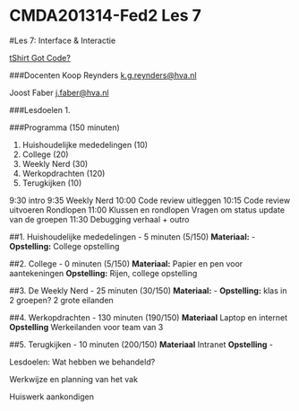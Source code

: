 CMDA201314-Fed2 Les 7
=====================

#Les 7: Interface & Interactie

[tShirt Got Code?](http://www.zazzle.com/got_code_shirt-235181433578776102)

###Docenten
Koop Reynders k.g.reynders@hva.nl 

Joost Faber j.faber@hva.nl

###Lesdoelen
1. 


###Programma (150 minuten)

1. Huishoudelijke mededelingen (10) 
2. College (20)
3. Weekly Nerd (30) 
4. Werkopdrachten (120)
5. Terugkijken (10) 

9:30	intro
9:35	Weekly Nerd
10:00	Code review uitleggen
10:15	Code review uitvoeren
		Rondlopen
11:00	Klussen en rondlopen
		Vragen om status update van de groepen
11:30	Debugging verhaal + outro



##1. Huishoudelijke mededelingen - 5 minuten (5/150)
**Materiaal:** - 
**Opstelling:** College opstelling


##2. College - 0 minuten (5/150)
**Materiaal:** Papier en pen voor aantekeningen
**Opstelling:** Rijen, college opstelling


##3. De Weekly Nerd - 25 minuten (30/150)
**Materiaal:** -
**Opstelling:** klas in 2 groepen? 2 grote eilanden


##4. Werkopdrachten - 130 minuten (190/150)
**Materiaal** Laptop en internet
**Opstelling** Werkeilanden voor team van 3



##5. Terugkijken - 10 minuten (200/150)
**Materiaal** Intranet
**Opstelling** - 

Lesdoelen: Wat hebben we behandeld? 

Werkwijze en planning van het vak

Huiswerk aankondigen




